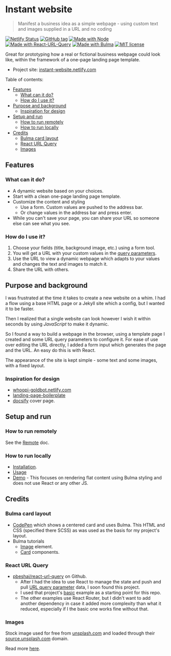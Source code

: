 # Instant website
> Manifest a business idea as a simple webpage - using custom text and images supplied in a URL and no coding

[![Netlify Status](https://api.netlify.com/api/v1/badges/8f1fc5a5-1b67-4d14-94c6-512c4eacdad7/deploy-status)](https://app.netlify.com/sites/instant-website/deploys)
[![GitHub tag](https://img.shields.io/github/tag/MichaelCurrin/instant-website.svg)](https://GitHub.com/MichaelCurrin/instant-website/tags/)
[![Made with Node](https://img.shields.io/badge/Made%20with-Node-blue.svg)](https://nodejs.org)
[![Made with React-URL-Query](https://img.shields.io/badge/Made%20with-React%20URL%20Query-blue.svg)](https://www.npmjs.com/package/react-url-query)
[![Made with Bulma](https://img.shields.io/badge/Made%20with-Bulma-blue.svg)](https://bulma.io/)
[![MIT license](https://img.shields.io/badge/License-MIT-blue.svg)](https://github.com/MichaelCurrin/instant-website/blob/master/LICENSE)

Great for prototyping how a real or fictional business webpage could look like, within the framework of a one-page landing page template.

- Project site: [instant-website.netlify.com](https://instant-website.netlify.com/)

Table of contents:

- [Features](#features)
    - [What can it do?](#what-can-it-do)
    - [How do I use it?](#how-do-i-use-it)
- [Purpose and background](#purpose-and-background)
    - [Inspiration for design](#inspiration-for-design)
- [Setup and run](#setup-and-run)
    - [How to run remotely](#how-to-run-remotely)
    - [How to run locally](#how-to-run-locally)
- [Credits](#credits)
    - [Bulma card layout](#bulma-card-layout)
    - [React URL Query](#react-url-query)
    - [Images](#images)
    

## Features

### What can it do?

- A dynamic website based on your choices.
- Start with a clean one-page landing page template.
- Customize the content and styling
    - Use a form. Custom values are pushed to the address bar.
    - Or change values in the address bar and press enter.
- While you can't save your page, you can share your URL so someone else can see what you see.

### How do I use it?

1. Choose your fields (title, background image, etc.) using a form tool.
2. You will get a URL with your custom values in the [query parameters](https://github.com/MichaelCurrin/learn-to-code/blob/master/Web%20dev/HTML/url_query_parameters.md).
3. Use the URL to view a dynamic webpage which adapts to your values and changes the text and images to match it.
4. Share the URL with others.


## Purpose and background

I was frustrated at the time it takes to create a new website on a whim. I had a flow using a base HTML page or a Jekyll site which a config, but I wanted it to be faster.

Then I realized that a single website can look however I wish it within seconds by using _JavaScript_ to make it dynamic.

So I found a way to build a webpage in the browser, using a template page I created and some URL query parameters to configure it. For ease of use over editing the URL directly, I added a form input which generates the page and the URL. An easy do this is with React.

The appearance of the site is kept simple - some text and some images, with a fixed layout.

### Inspiration for design

- [whoopi-goldbot.netlify.com](https://whoopi-goldbot.netlify.com/)
- [landing-page-boilerplate](https://michaelcurrin.github.io/landing-page-boilerplate/)
- [docsify](https://docsify.js.org/#/) cover page.

## Setup and run

### How to run remotely

See the [Remote](/docs/remote.md) doc.

### How to run locally

- [Installation](/docs/installation.md).
- [Usage](/docs/usage.md)
- [Demo](/docs/demo.md) - This focuses on rendering flat content using Bulma styling and does not use React or any other JS.


## Credits

### Bulma card layout

- [CodePen](https://codepen.io/egoens/pen/NbmEbR) which shows a centered card and uses Bulma. This HTML and CSS (specified there SCSS) as was used as the basis for my project's layout.
- Bulma tutorials
    - [Image](https://bulma.io/documentation/elements/image/) element.
    - [Card](https://bulma.io/documentation/components/card/) components.

### React URL Query

- [pbeshai/react-url-query](https://github.com/pbeshai/react-url-query) on Github.
    - After I had the idea to use React to manage the state and push and pull [URL query parameter](https://github.com/MichaelCurrin/learn-to-code/blob/master/Web%20dev/HTML/url_query_parameters.md) data, I soon found this project.
    - I used that project's [basic](https://github.com/pbeshai/react-url-query/tree/master/examples/basic) example as a starting point for this repo.
    - The other examples use React Router, but I didn't want to add another dependency in case it added more complexity than what it reduced, especially if I the basic one works fine without that.

### Images

Stock image used for free from [unsplash.com](https://unsplash.com) and loaded through their [source.unsplash.com](https://source.unsplash.com) domain.

Read more [here](https://github.com/MichaelCurrin/learn-to-code/blob/master/Web%20dev/stock_images.md).
